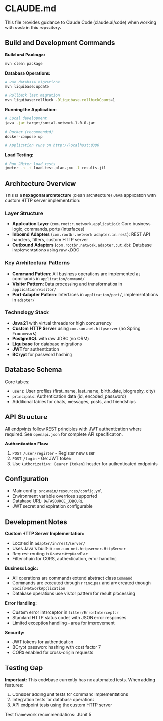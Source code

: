 # CLAUDE.md

This file provides guidance to Claude Code (claude.ai/code) when working with code in this repository.

## Build and Development Commands

**Build and Package:**
```bash
mvn clean package
```

**Database Operations:**
```bash
# Run database migrations
mvn liquibase:update

# Rollback last migration
mvn liquibase:rollback -Dliquibase.rollbackCount=1
```

**Running the Application:**
```bash
# Local development
java -jar target/social-network-1.0.0.jar

# Docker (recommended)
docker-compose up

# Application runs on http://localhost:8080
```

**Load Testing:**
```bash
# Run JMeter load tests
jmeter -n -t load-test-plan.jmx -l results.jtl
```

## Architecture Overview

This is a **hexagonal architecture** (clean architecture) Java application with custom HTTP server implementation:

### Layer Structure
- **Application Layer** (`com.rootbr.network.application`): Core business logic, commands, ports (interfaces)
- **Inbound Adapters** (`com.rootbr.network.adapter.in.rest`): REST API handlers, filters, custom HTTP server
- **Outbound Adapters** (`com.rootbr.network.adapter.out.db`): Database implementations using raw JDBC

### Key Architectural Patterns
- **Command Pattern**: All business operations are implemented as commands in `application/command/`
- **Visitor Pattern**: Data processing and transformation in `application/visitor/`
- **Port-Adapter Pattern**: Interfaces in `application/port/`, implementations in `adapter/`

### Technology Stack
- **Java 21** with virtual threads for high concurrency
- **Custom HTTP Server** using `com.sun.net.httpserver` (no Spring Framework)
- **PostgreSQL** with raw JDBC (no ORM)
- **Liquibase** for database migrations
- **JWT** for authentication
- **BCrypt** for password hashing

## Database Schema

Core tables:
- `users`: User profiles (first_name, last_name, birth_date, biography, city)
- `principals`: Authentication data (id, encoded_password)
- Additional tables for chats, messages, posts, and friendships

## API Structure

All endpoints follow REST principles with JWT authentication where required. See `openapi.json` for complete API specification.

**Authentication Flow:**
1. `POST /user/register` - Register new user
2. `POST /login` - Get JWT token
3. Use `Authorization: Bearer {token}` header for authenticated endpoints

## Configuration

- Main config: `src/main/resources/config.yml`
- Environment variable overrides supported
- Database URL: `DATASOURCE_JDBCURL`
- JWT secret and expiration configurable

## Development Notes

**Custom HTTP Server Implementation:**
- Located in `adapter/in/rest/server/`
- Uses Java's built-in `com.sun.net.httpserver.HttpServer`
- Request routing in `RouterHttpHandler`
- Filter chain for CORS, authentication, error handling

**Business Logic:**
- All operations are commands extend abstract class `Command`
- Commands are executed through `Principal` and are created through `SocialNetworkApplication`
- Database operations use visitor pattern for result processing

**Error Handling:**
- Custom error interceptor in `filter/ErrorInterceptor`
- Standard HTTP status codes with JSON error responses
- Limited exception handling - area for improvement

**Security:**
- JWT tokens for authentication
- BCrypt password hashing with cost factor 7
- CORS enabled for cross-origin requests

## Testing Gap

**Important:** This codebase currently has no automated tests. When adding features:
1. Consider adding unit tests for command implementations
2. Integration tests for database operations
3. API endpoint tests using the custom HTTP server

Test framework recommendations: JUnit 5